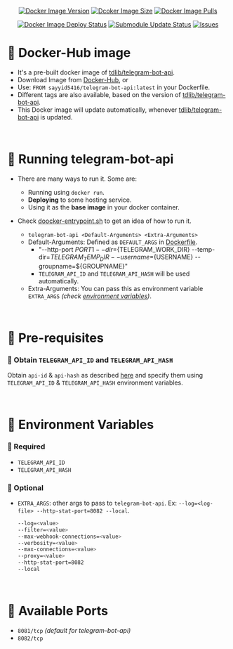 <p align="center">
  <a href="https://hub.docker.com/r/sayyid5416/telegram-bot-api"><img src="https://img.shields.io/docker/v/sayyid5416/telegram-bot-api?colorA=333a44&colorB=lightblue&label=Version&logo=docker&logoColor=white&sort=semver&plastic" alt="Docker Image Version"></a>
  <a href="https://hub.docker.com/r/sayyid5416/telegram-bot-api"><img src="https://img.shields.io/docker/image-size/sayyid5416/telegram-bot-api?colorA=333a44&colorB=lightblue&label=Size&logo=docker&logoColor=white&sort=semver&plastic" alt="Dcoker Image Size"></a>
  <a href="https://hub.docker.com/r/sayyid5416/telegram-bot-api"><img src="https://img.shields.io/docker/pulls/sayyid5416/telegram-bot-api?colorA=333a44&colorB=lightblue&label=Pulls&logo=docker&logoColor=white&sort=semver&plastic" alt="Docker Image Pulls"></a>
</p>
<p align="center">
  <a href="https://github.com/sayyid5416/telegram-bot-api/actions/workflows/deploy.yml"><img src="https://github.com/sayyid5416/telegram-bot-api/actions/workflows/deploy.yml/badge.svg" alt="Docker Image Deploy Status"></a>
  <a href="https://github.com/sayyid5416/telegram-bot-api/actions/workflows/submodule-update.yml"><img src="https://github.com/sayyid5416/telegram-bot-api/actions/workflows/submodule-update.yml/badge.svg" alt="Submodule Update Status"></a>
  <a href="https://github.com/sayyid5416/telegram-bot-api/issues"><img src="https://img.shields.io/github/issues/sayyid5416/telegram-bot-api?colorA=333a44&colorB=red&logo=github&plastic" alt="Issues"></a>
</p>

# 🔰 Docker-Hub image
- It's a pre-built docker image of [tdlib/telegram-bot-api](https://github.com/tdlib/telegram-bot-api).
- Download Image from [Docker-Hub](https://hub.docker.com/r/sayyid5416/telegram-bot-api), or
- Use: `FROM sayyid5416/telegram-bot-api:latest` in your Dockerfile.
- Different tags are also available, based on the version of [tdlib/telegram-bot-api](https://github.com/tdlib/telegram-bot-api).
- This Docker image will update automatically, whenever [tdlib/telegram-bot-api](https://github.com/tdlib/telegram-bot-api) is updated.


<br>


# 🔰 Running telegram-bot-api
- There are many ways to run it. Some are:
  - Running using `docker run`.
  - **Deploying** to some hosting service.
  - Using it as the **base image** in your docker container.

- Check [doocker-entrypoint.sh](../../doocker-entrypoint.sh) to get an idea of how to run it.
  - `telegram-bot-api <Default-Arguments> <Extra-Arguments>`
  - Default-Arguments: Defined as `DEFAULT_ARGS` in [Dockerfile](../../Dockerfile).
    - "--http-port ${PORT1} --dir=${TELEGRAM_WORK_DIR} --temp-dir=${TELEGRAM_TEMP_DIR} --username=${USERNAME} --groupname=${GROUPNAME}"
    - `TELEGRAM_API_ID` and `TELEGRAM_API_HASH` will be used automatically.
  - Extra-Arguments: You can pass this as environment variable `EXTRA_ARGS` _(check [environment variables](#-environment-variables))_.


<br>


# 🔰 Pre-requisites

### 💠 Obtain `TELEGRAM_API_ID` and `TELEGRAM_API_HASH`
Obtain `api-id` & `api-hash` as described [here](https://core.telegram.org/api/obtaining_api_id) and specify them using `TELEGRAM_API_ID` & `TELEGRAM_API_HASH` environment variables.


<br>


# 🔰 Environment Variables
  ### 💠 Required
  - `TELEGRAM_API_ID`
  - `TELEGRAM_API_HASH`

  ### 💠 Optional
  - `EXTRA_ARGS`: other args to pass to `telegram-bot-api`. Ex: `--log=<log-file> --http-stat-port=8082 --local`.
    ```bash
    --log=<value>
    --filter=<value>
    --max-webhook-connections=<value>
    --verbosity=<value>
    --max-connections=<value>
    --proxy=<value>
    --http-stat-port=8082
    --local
    ```


<br>


# 🔰 Available Ports
  - `8081/tcp` _(default for telegram-bot-api)_
  - `8082/tcp`